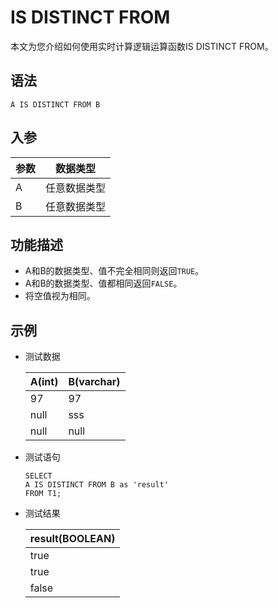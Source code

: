 # IS DISTINCT FROM

本文为您介绍如何使用实时计算逻辑运算函数IS DISTINCT FROM。

## 语法

```
A IS DISTINCT FROM B
```

## 入参

|参数|数据类型|
|--|----|
|A|任意数据类型|
|B|任意数据类型|

## 功能描述

-   A和B的数据类型、值不完全相同则返回`TRUE`。
-   A和B的数据类型、值都相同返回`FALSE`。
-   将空值视为相同。

## 示例

-   测试数据

    |A\(int\)|B\(varchar\)|
    |--------|------------|
    |97|97|
    |null|sss|
    |null|null|

-   测试语句

    ```
    SELECT 
    A IS DISTINCT FROM B as 'result'
    FROM T1;
    ```

-   测试结果

    |result\(BOOLEAN\)|
    |-----------------|
    |true|
    |true|
    |false|



